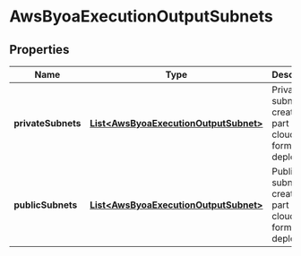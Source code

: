 

# AwsByoaExecutionOutputSubnets


## Properties

Name | Type | Description | Notes
------------ | ------------- | ------------- | -------------
**privateSubnets** | [**List&lt;AwsByoaExecutionOutputSubnet&gt;**](AwsByoaExecutionOutputSubnet.md) | Private subnets created as part of the cloud formation deployment |  [optional]
**publicSubnets** | [**List&lt;AwsByoaExecutionOutputSubnet&gt;**](AwsByoaExecutionOutputSubnet.md) | Public subnets created as part of the cloud formation deployment |  [optional]



